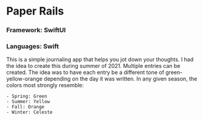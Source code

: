 # Paper Rails
### Framework: SwiftUI
### Languages: Swift

This is a simple journaling app that helps you jot down your thoughts. I had the idea to create this during summer of 2021. Multiple entries can be created. The idea was to have each entry be a different tone of green-yellow-orange depending on the day it was written. In any given season, the colors most strongly resemble:

    - Spring: Green
    - Summer: Yellow
    - Fall: Orange
    - Winter: Celeste
    
